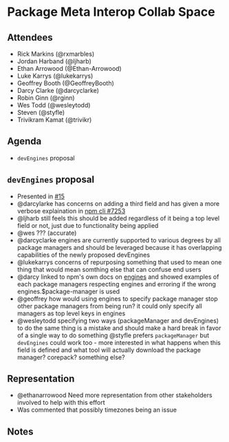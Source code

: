 # Package Meta Interop Collab Space

## Attendees

* Rick Markins (@rxmarbles)
* Jordan Harband (@ljharb)
* Ethan Arrowood (@Ethan-Arrowood)
* Luke Karrys (@lukekarrys)
* Geoffrey Booth (@GeoffreyBooth)
* Darcy Clarke (@darcyclarke)
* Robin Ginn (@rginn)
* Wes Todd (@wesleytodd)
* Steven (@styfle)
* Trivikram Kamat (@trivikr)

## Agenda

* `devEngines` proposal

## `devEngines` proposal

* Presented in [#15](https://github.com/openjs-foundation/package-metadata-interoperability-collab-space/issues/15)
* @darcylarke has concerns on adding a third field and has given a more verbose explaination in [npm cli #7253](https://github.com/npm/cli/pull/7253#issuecomment-1965846137)
* @ljharb still feels this should be added regardless of it being a top level field or not, just due to functionality being applied
* @wes ??? (accurate)
* @darcyclarke engines are currently supported to various degrees by all package managers and should be leveraged because it has overlapping capabilities of the newly proposed devEngines
* @lukekarrys concerns of repurposing something that used to mean one thing that would mean somthing else that can confuse end users
* @darcy linked to npm's own docs on [engines](https://docs.npmjs.com/cli/v10/configuring-npm/package-json#engines) and showed examples of each package managers respecting engines and erroring if the wrong engines.$package-manager is used
* @geoffrey how would using engines to specify package manager stop other package managers from being run? it could only specify all managers as top level keys in engines
* @wesleytodd specifying two ways (packageManager and devEngines) to do the same thing is a mistake and should make a hard break in favor of a single way to do something
@styfle prefers `packageManager` but `devEngines` could work too - more interested in what happens when this field is defined and what tool will actually download the package manager? corepack? something else?
## Representation

* @ethanarrowood Need more representation from other stakeholders involved to help with this effort
* Was commented that possibly timezones being an issue 

## Notes
